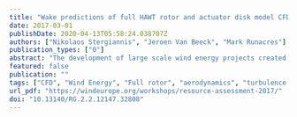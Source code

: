 ```yaml
---
title: "Wake predictions of full HAWT rotor and actuator disk model CFD simulations using different RANS turbulence models compared to experimental measurements"
date: 2017-03-01
publishDate: 2020-04-13T05:58:24.038707Z
authors: ["Nikolaos Stergiannis", "Jeroen Van Beeck", "Mark Runacres"]
publication_types: ["0"]
abstract: "The development of large scale wind energy projects created the demand for increasingly accurate and efficient models that limit the project’s uncertainties and risk. Wake effects are of great importance and together with the complex terrain effects are employed to the optimization process of wind farms. Despite the growing body research there are still many open questions and challenges to overcome. To investigate the physics involved in a single wake, full wind turbine rotor simulations are compared with a simplified actuator disk model that is used by the industry for wind farm applications. The steady state 3-D Reynolds-Averaged Navier Stokes (RANS) equations are solved in the open- source package OpenFOAM, using different two equation turbulence models. For the full-rotor computational fluid dynamics (CFD) simulations, the multiple reference frame (MRF) approach was used to model the rotation of the blades and hub geometries. For the simplified cases, the actuator disk model was used with the experimentally measured thrust (Ct) and pressure (Cp) coefficient values. The performance of each modelling approach is compared against wind tunnel wake measurements of the 4th blind test organized by NOWITECH and NORCOWE in 2015."
featured: false
publication: ""
tags: ["CFD", "Wind Energy", "Full rotor", "aerodynamics", "turbulence modelling", "RANS", "Wind Turbine", "wake effects", "wind tunnel", "actuator disk model"]
url_pdf: "https://windeurope.org/workshops/resource-assessment-2017/"
doi: "10.13140/RG.2.2.12147.32808"
---
```


